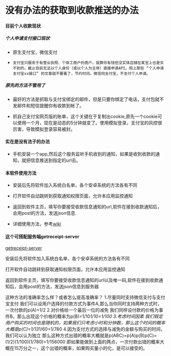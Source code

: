 # 没有办法的获取到收款推送的办法

#### 目前个人收款现状

##### 个人申请支付接口现状

- 原生支付宝，微信支付

- `支付宝只服务于有营业执照、个体工商户的商户。就算你有钱但没实体店铺在某宝上也是买不到的。截止目前无法以个人身份（或以个人为主体）直接申请API。网上那些 “个人申请支付宝xx接口” 的文章就不要看了，节约时间。微信同支付宝，不支付个人申请。`
    
##### 原先的方法不管用了

- 最好的方法是抓取与支付宝绑定的邮件，但是只要你绑定了电话，支付包就不发邮件和短信提醒你有收款到帐了。

- 抓自己支付宝网页版的账单，这个关键在于复制出cookie,原先一个cookie可以使用一个月，现在是动态的5分钟就变了。使用模拟登录，支付宝的风控很厉害，导致模拟登录容易被封。



#### 实在是没有法子的办法

- 手机安装一个app,然后这个服务监听手机收到的通知，如果是收到收款的通知，就把信息推送到指定的url去。

#### 本软件使用方法

- 安装后先将软件加入系统白名单，各个安卓系统的方法各有不同

- 打开软件自动跳转到获取通知权限页面，允许本应用监控通知

- 返回到软件主页，填写你要接受收款信息通知的url,软件在接到收款通知后，会用post的方法，发送json信息.

- 详细使用方法，参考[wiki](https://github.com/WeihuaGu/receiptnotice/wiki)

#### 这个可搭配服务端getreceipt-server
[getreceipt-server](https://github.com/WeihuaGu/getreceipt-server)

安装后先将软件加入系统白名单，各个安卓系统的方法各有不同

打开软件自动跳转到获取通知权限页面，允许本应用监控通知

返回到软件主页，填写你要接受收款信息通知的url以及唯一码,软件在接到收款通知后，会用post的方法，发送json信息到服务器

这种方法的准确率怎么样？或者怎么提高准确率？
1.尽量同时支持微信支付与支付宝支付 我们可以设用户选择的付款方式为事件A,那么当你同时支持两种方式时，一次付款的p(A)=1/2
2.对价格给一个最后一位的减免 我们同样设付款的价格为事件B，那么出现这个价格的概率为p(B)=1/10*1/10=1/100
3.考虑时间因素 我们假定用户购买的时间也是随机的，如果我们只考虑小时和分钟数，那么这个时间的概率大概是p(C)=1/13*1/60=1/780
4.因为支付方式的选择与减免的金额与购买的时间，我们可以认为独立 那么这种方式出错的概率大概就是p(ABC)=p(A)p(B)p(C)=(1/2)(1/100)(1/780)=1/156000
即如果能做到上面的两点，一次付款出错的概率大概在15万分之一，这个出错的概率，如果购买量小的化，是可以接受的。